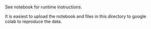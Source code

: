 See notebook for runtime instructions.

It is easiest to upload the notebook and files in this directory to google colab to reproduce the data. 


